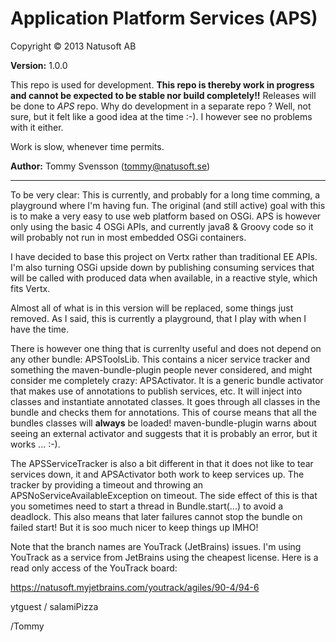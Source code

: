 # Application Platform Services (APS)

Copyright © 2013 Natusoft AB

__Version:__ 1.0.0

This repo is used for development. __This repo is thereby work in progress and cannot be expected to be stable nor build completely!!__ Releases will be done to _APS_ repo. Why do development in a separate repo ? Well, not sure, but it felt like a good idea at the time :-). I however see no problems with it either.

Work is slow, whenever time permits.

__Author:__ Tommy Svensson (tommy@natusoft.se)

---

To be very clear: This is currently, and probably for a long time comming, a playground where I'm having fun. The original (and still active) goal with this is to make a very easy to use web platform based on OSGi. APS is however only using the basic 4 OSGi APIs, and currently java8 & Groovy code so it will probably not run in most embedded OSGi containers. 

I have decided to base this project on Vertx rather than traditional EE APIs. I'm also turning OSGi upside down by publishing consuming services that will be called with produced data when available, in a reactive style, which fits Vertx.

Almost all of what is in this version will be replaced, some things just removed. As I said, this is currently a playground, that I play with when I have the time.

There is however one thing that is currenlty useful and does not depend on any other bundle: APSToolsLib. This contains a nicer service tracker and something the maven-bundle-plugin people never considered, and might consider me completely crazy: APSActivator. It is a generic bundle activator that makes use of annotations to publish services, etc. It will inject into classes and instantiate annotated classes. It goes through all classes in the bundle and checks them for annotations. This of course means that all the bundles classes will **always** be loaded! maven-bundle-plugin warns about seeing an external activator and suggests that it is probably an error, but it works ... :-).

The APSServiceTracker is also a bit different in that it does not like to tear services down, it and APSActivator both work to keep services up. The tracker by providing a timeout and throwing an APSNoServiceAvailableException on timeout. The side effect of this is that you sometimes need to start a thread in Bundle.start(...) to avoid a deadlock. This also means that later failures cannot stop the bundle on failed start! But it is soo much nicer to keep things up IMHO!

Note that the branch names are YouTrack (JetBrains) issues. I'm using YouTrack as a service from JetBrains using the cheapest license. Here is a read only access of the YouTrack board:

https://natusoft.myjetbrains.com/youtrack/agiles/90-4/94-6

ytguest / salamiPizza

/Tommy
